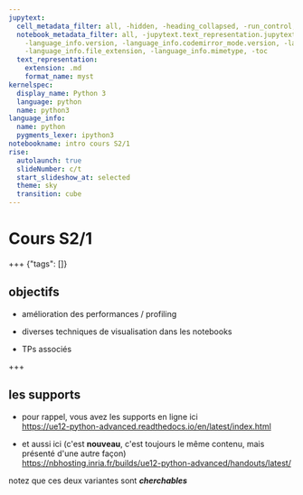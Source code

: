```yaml
---
jupytext:
  cell_metadata_filter: all, -hidden, -heading_collapsed, -run_control, -trusted
  notebook_metadata_filter: all, -jupytext.text_representation.jupytext_version, -jupytext.text_representation.format_version,
    -language_info.version, -language_info.codemirror_mode.version, -language_info.codemirror_mode,
    -language_info.file_extension, -language_info.mimetype, -toc
  text_representation:
    extension: .md
    format_name: myst
kernelspec:
  display_name: Python 3
  language: python
  name: python3
language_info:
  name: python
  pygments_lexer: ipython3
notebookname: intro cours S2/1
rise:
  autolaunch: true
  slideNumber: c/t
  start_slideshow_at: selected
  theme: sky
  transition: cube
---
```


# Cours S2/1

+++ {"tags": []}

## objectifs

* amélioration des performances / profiling

* diverses techniques de visualisation dans les notebooks

* TPs associés

+++

## les supports

* pour rappel, vous avez les supports en ligne ici  
  https://ue12-python-advanced.readthedocs.io/en/latest/index.html

* et aussi ici (c'est **nouveau**, c'est toujours le même contenu, mais présenté d'une autre façon)  
  https://nbhosting.inria.fr/builds/ue12-python-advanced/handouts/latest/
  
notez que ces deux variantes sont ***cherchables***
